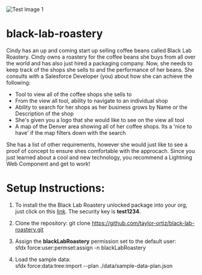![Test Image 1](http://craftbeerpassport-b860.kxcdn.com/wp-content/uploads/2018/10/Black-Lab-Brewing-Logo.png)
# black-lab-roastery

Cindy has an up and coming start up selling coffee beans called Black Lab Roastery. Cindy owns a roastery for the coffee beans she buys from all over the world and has also just hired a packaging company. Now, she needs to keep track of the shops she sells to and the performance of her beans. She consults with a Salesforce Developer (you) about how she can achieve the following:<br/>
<ul>
  <li>Tool to view all of the coffee shops she sells to</li>
  <li>From the view all tool, ability to navigate to an individual shop</li>
  <li>Ability to search for her shops as her business grows by Name or the Description of the shop</li>
  <li>She's given you a logo that she would like to see on the view all tool</li>
  <li>A map of the Denver area showing all of her coffee shops. Its a 'nice to have' if the map filters down with the search</li>
</ul>

She has a list of other requirements, however she would just like to see a proof of concept to ensure shes comfortable with the approcach. Since you just learned about a cool and new technology, you recommend a Lightning Web Component and get to work!

# Setup Instructions:

1. To install the the Black Lab Roastery unlocked package into your org, just click on this <a href="https://login.salesforce.com/packaging/installPackage.apexp?p0=04t1I0000036w4yQAA" target="_new">link</a>. The security key is <b>test1234</b>.

2. Clone the repository:
git clone https://github.com/taylor-ortiz/black-lab-roastery.git

3. Assign the <b>blackLabRoastery</b> permission set to the default user:<br/>
sfdx force:user:permset:assign -n blackLabRoastery

4. Load the sample data:<br/>
sfdx force:data:tree:import --plan ./data/sample-data-plan.json
